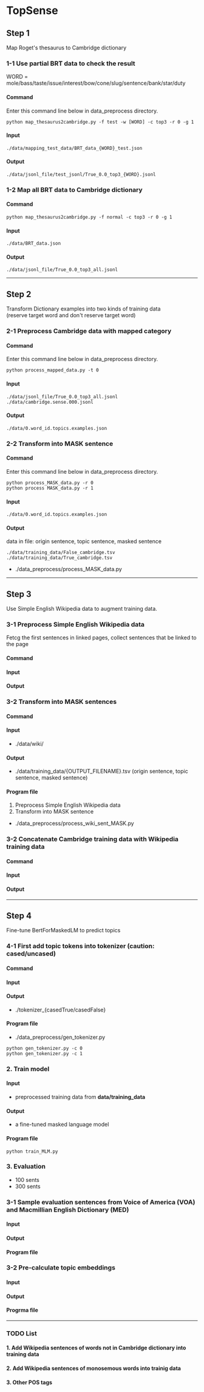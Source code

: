 # TopSense

## Step 1
Map Roget's thesaurus to Cambridge dictionary   
### 1-1 Use partial BRT data to check the result
WORD = mole/bass/taste/issue/interest/bow/cone/slug/sentence/bank/star/duty
#### Command
Enter this command line below in data_preprocess directory.
```
python map_thesaurus2cambridge.py -f test -w [WORD] -c top3 -r 0 -g 1 
```
#### Input
```
./data/mapping_test_data/BRT_data_{WORD}_test.json
```
####  Output
```
./data/jsonl_file/test_jsonl/True_0.0_top3_{WORD}.jsonl
```

### 1-2 Map all BRT data to Cambridge dictionary
#### Command
```
python map_thesaurus2cambridge.py -f normal -c top3 -r 0 -g 1
```  
#### Input
```
./data/BRT_data.json  
```
####  Output
```
./data/jsonl_file/True_0.0_top3_all.jsonl  
```
---
## Step 2
Transform Dictionary examples into two kinds of training data  
 (reserve target word and don't reserve target word)    
### 2-1 Preprocess Cambridge data with mapped category
#### Command
Enter this command line below in data_preprocess directory.
```
python process_mapped_data.py -t 0
```
#### Input
```
./data/jsonl_file/True_0.0_top3_all.jsonl 
./data/cambridge.sense.000.jsonl
```
#### Output
```
./data/0.word_id.topics.examples.json
```
### 2-2 Transform into MASK sentence
#### Command
Enter this command line below in data_preprocess directory.
```
python process_MASK_data.py -r 0
python process MASK_data.py -r 1
```
#### Input
```
./data/0.word_id.topics.examples.json
```
#### Output
data in file: origin sentence, topic sentence, masked sentence
```
./data/training_data/False_cambridge.tsv
./data/training_data/True_cambridge.tsv  
```


- ./data_preprocess/process_MASK_data.py

---
## Step 3
Use Simple English Wikipedia data to augment training data.
### 3-1 Preprocess Simple English Wikipedia data 
Fetcg the first sentences in linked pages, collect sentences that be linked to the page
#### Command
#### Input
#### Output
### 3-2 Transform into MASK sentences
#### Command
#### Input
- ./data/wiki/
#### Output 
- ./data/training_data/{OUTPUT_FILENAME}.tsv
(origin sentence, topic sentence, masked sentence)
#### Program file
1. Preprocess Simple English Wikipedia data
2. Transform into MASK sentence
-  ./data_preprocess/process_wiki_sent_MASK.py
### 3-2 Concatenate Cambridge training data with Wikipedia training data
#### Command
#### Input
#### Output


---
## Step 4
Fine-tune BertForMaskedLM to predict topics  
### 4-1 First add topic tokens into tokenizer (caution: cased/uncased)
#### Command
#### Input
#### Output
- ./tokenizer_{casedTrue/casedFalse}
#### Program file
- ./data_preprocess/gen_tokenizer.py
```
python gen_tokenizer.py -c 0
python gen_tokenizer.py -c 1
```


### 2. Train model
#### Input
- preprocessed training data from **data/training_data**
#### Output 
- a fine-tuned masked language model
#### Program file
```
python train_MLM.py
```

### 3. Evaluation
- 100 sents
- 300 sents
### 3-1 Sample evaluation sentences from Voice of America (VOA) and Macmillian English Dictionary (MED)
#### Input
#### Output
#### Program file

### 3-2 Pre-calculate topic embeddings
#### Input
#### Output
#### Progrma file

---
### TODO List
#### 1. Add Wikipedia sentences of words not in Cambridge dictionary into training data
#### 2. Add Wikipedia sentences of monosemous words into trainig data 
#### 3. Other POS tags





